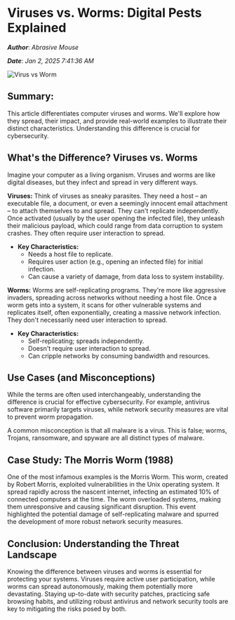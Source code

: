 # Viruses vs. Worms: Digital Pests Explained

***Author***: *Abrasive Mouse*

***Date***: *Jan 2, 2025 7:41:36 AM*

![Virus vs Worm](https://cdn1.byjus.com/wp-content/uploads/2020/10/Difference-Between-Computer-Virus-and-Worm.jpg)

## Summary:

This article differentiates computer viruses and worms.  We'll explore how they spread, their impact, and provide real-world examples to illustrate their distinct characteristics. Understanding this difference is crucial for cybersecurity.

## What's the Difference? Viruses vs. Worms

Imagine your computer as a living organism. Viruses and worms are like digital diseases, but they infect and spread in very different ways.

**Viruses:** Think of viruses as sneaky parasites.  They need a host – an executable file, a document, or even a seemingly innocent email attachment – to attach themselves to and spread. They can't replicate independently.  Once activated (usually by the user opening the infected file), they unleash their malicious payload, which could range from data corruption to system crashes.  They often require user interaction to spread.

* **Key Characteristics:**
    * Needs a host file to replicate.
    * Requires user action (e.g., opening an infected file) for initial infection.
    * Can cause a variety of damage, from data loss to system instability.

**Worms:**  Worms are self-replicating programs.  They're more like aggressive invaders, spreading across networks without needing a host file. Once a worm gets into a system, it scans for other vulnerable systems and replicates itself, often exponentially, creating a massive network infection.  They don't necessarily need user interaction to spread.

* **Key Characteristics:**
    * Self-replicating; spreads independently.
    * Doesn't require user interaction to spread.
    * Can cripple networks by consuming bandwidth and resources.


## Use Cases (and Misconceptions)

While the terms are often used interchangeably, understanding the difference is crucial for effective cybersecurity.  For example, antivirus software primarily targets viruses, while network security measures are vital to prevent worm propagation.

A common misconception is that all malware is a virus. This is false; worms, Trojans, ransomware, and spyware are all distinct types of malware.


## Case Study: The Morris Worm (1988)

One of the most infamous examples is the Morris Worm. This worm, created by Robert Morris, exploited vulnerabilities in the Unix operating system. It spread rapidly across the nascent internet, infecting an estimated 10% of connected computers at the time. The worm overloaded systems, making them unresponsive and causing significant disruption. This event highlighted the potential damage of self-replicating malware and spurred the development of more robust network security measures.


## Conclusion: Understanding the Threat Landscape

Knowing the difference between viruses and worms is essential for protecting your systems. Viruses require active user participation, while worms can spread autonomously, making them potentially more devastating.  Staying up-to-date with security patches, practicing safe browsing habits, and utilizing robust antivirus and network security tools are key to mitigating the risks posed by both.